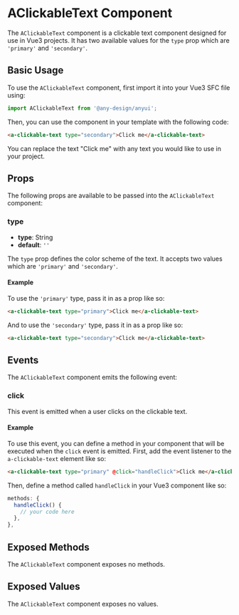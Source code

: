 # AClickableText Component

The `AClickableText` component is a clickable text component designed for use in Vue3 projects. It has two available values for the `type` prop which are `'primary'` and `'secondary'`.

## Basic Usage

To use the `AClickableText` component, first import it into your Vue3 SFC file using:

```javascript
import AClickableText from '@any-design/anyui';
```

Then, you can use the component in your template with the following code:

```html
<a-clickable-text type="secondary">Click me</a-clickable-text>
```

You can replace the text "Click me" with any text you would like to use in your project.

## Props

The following props are available to be passed into the `AClickableText` component:

### type

- **type**: String
- **default**: `''`

The `type` prop defines the color scheme of the text. It accepts two values which are `'primary'` and `'secondary'`.

#### Example

To use the `'primary'` type, pass it in as a prop like so:

```html
<a-clickable-text type="primary">Click me</a-clickable-text>
```

And to use the `'secondary'` type, pass it in as a prop like so:

```html
<a-clickable-text type="secondary">Click me</a-clickable-text>
```

## Events

The `AClickableText` component emits the following event:

### click

This event is emitted when a user clicks on the clickable text.

#### Example

To use this event, you can define a method in your component that will be executed when the `click` event is emitted. First, add the event listener to the `a-clickable-text` element like so:

```html
<a-clickable-text type="primary" @click="handleClick">Click me</a-clickable-text>
```

Then, define a method called `handleClick` in your Vue3 component like so:

```javascript
methods: {
  handleClick() {
    // your code here
  },
},
```

## Exposed Methods

The `AClickableText` component exposes no methods.

## Exposed Values

The `AClickableText` component exposes no values.